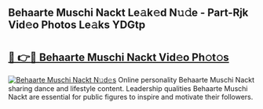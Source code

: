 ## Behaarte Muschi Nackt Le𝚊k𝚎d N𝚞𝚍e - Part-Rjk Vid𝚎o Photos Le𝚊ks YDGtp

# <h2><a href="http://fb3my3u.evod.top/?m=Behaarte+Muschi+Nackt">🔗 👉🔴 Behaarte Muschi Nackt Vid𝚎o Ph𝚘t𝚘s</a></h2>

[![Behaarte Muschi Nackt N𝚞d𝚎s](https://i.imgur.com/8V9OHl7.gif)](http://fb3my3u.evod.top/?m=Behaarte+Muschi+Nackt)
Online personality Behaarte Muschi Nackt sharing dance and lifestyle content. Leadership qualities Behaarte Muschi Nackt are essential for public figures to inspire and motivate their followers. 

